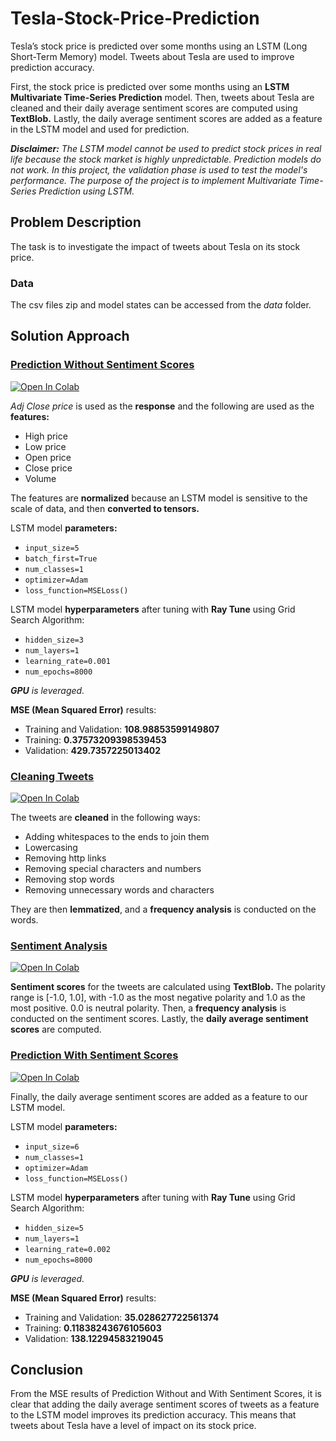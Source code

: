 # Tesla-Stock-Price-Prediction

Tesla’s stock price is predicted over some months using an LSTM (Long Short-Term Memory) model. Tweets about Tesla are used to improve prediction accuracy.

First, the stock price is predicted over some months using an **LSTM Multivariate Time-Series Prediction** model. Then, tweets about Tesla are cleaned and their daily average sentiment scores are computed using **TextBlob.** Lastly, the daily average sentiment scores are added as a feature in the LSTM model and used for prediction.

***Disclaimer:** The LSTM model cannot be used to predict stock prices in real life because the stock market is highly unpredictable. Prediction models do not work. In this project, the validation phase is used to test the model's performance. The purpose of the project is to implement Multivariate Time-Series Prediction using LSTM.*

## Problem Description
The task is to investigate the impact of tweets about Tesla on its stock price.

### Data
The csv files zip and model states can be accessed from the *data* folder.

## Solution Approach
### <a href="https://github.com/georgemuriithi/tesla-stock-price-pred/blob/main/1-TSLA-Stock-Price-Prediction-Without-Sentiment-Scores.ipynb">Prediction Without Sentiment Scores</a>
<a href="https://colab.research.google.com/drive/1lH4_PTMBuH_K2vdHvJsanxvbyNoX4bQi?usp=sharing">
    <img alt="Open In Colab" src="https://colab.research.google.com/assets/colab-badge.svg">
</a>

*Adj Close price* is used as the **response** and the following are used as the **features:**

- High price
- Low price
- Open price
- Close price
- Volume

The features are **normalized** because an LSTM model is sensitive to the scale of data, and then **converted to tensors.**

LSTM model **parameters:**

- `input_size=5`
- `batch_first=True`
- `num_classes=1`
- `optimizer=Adam`
- `loss_function=MSELoss()`

LSTM model **hyperparameters** after tuning with **Ray Tune** using Grid Search Algorithm:

- `hidden_size=3`
- `num_layers=1`
- `learning_rate=0.001`
- `num_epochs=8000`

***GPU** is leveraged.*

**MSE (Mean Squared Error)** results:

- Training and Validation: **108.98853599149807**
- Training: **0.37573209398539453**
- Validation: **429.7357225013402**

### <a href="https://github.com/georgemuriithi/tesla-stock-price-pred/blob/main/2-Cleaning-TSLA-Tweets.ipynb">Cleaning Tweets</a>
<a href="https://colab.research.google.com/drive/1yZPE1YhPoZ9aCzuhd1tqF75J1CHxhSkM?usp=sharing">
    <img alt="Open In Colab" src="https://colab.research.google.com/assets/colab-badge.svg">
</a>

The tweets are **cleaned** in the following ways:

- Adding whitespaces to the ends to join them
- Lowercasing
- Removing http links
- Removing special characters and numbers
- Removing stop words
- Removing unnecessary words and characters

They are then **lemmatized**, and a **frequency analysis** is conducted on the words.

### <a href="https://github.com/georgemuriithi/tesla-stock-price-pred/blob/main/3-Sentiment-Analysis-On-Cleaned-TSLA-Tweets.ipynb">Sentiment Analysis</a>
<a href="https://colab.research.google.com/drive/1CUspmd06sUzBiiEife9YmuXX2OjWlLrp?usp=sharing">
    <img alt="Open In Colab" src="https://colab.research.google.com/assets/colab-badge.svg">
</a>

**Sentiment scores** for the tweets are calculated using **TextBlob.** The polarity range is [-1.0, 1.0], with -1.0 as the most negative polarity and 1.0 as the most positive. 0.0 is neutral polarity. Then, a **frequency analysis** is conducted on the sentiment scores. Lastly, the **daily average sentiment scores** are computed.

### <a href="https://github.com/georgemuriithi/tesla-stock-price-pred/blob/main/4-TSLA-Stock-Price-Prediction-With-Sentiment-Scores.ipynb">Prediction With Sentiment Scores</a>
<a href="https://colab.research.google.com/drive/1w1OSOoh5ab2jB8S6Devm-o7zDMaXnMnj?usp=sharing">
    <img alt="Open In Colab" src="https://colab.research.google.com/assets/colab-badge.svg">
</a>

Finally, the daily average sentiment scores are added as a feature to our LSTM model.

LSTM model **parameters:**

- `input_size=6`
- `num_classes=1`
- `optimizer=Adam`
- `loss_function=MSELoss()`

LSTM model **hyperparameters** after tuning with **Ray Tune** using Grid Search Algorithm:

- `hidden_size=5`
- `num_layers=1`
- `learning_rate=0.002`
- `num_epochs=8000`

***GPU** is leveraged.*

**MSE (Mean Squared Error)** results:

- Training and Validation: **35.028627722561374**
- Training: **0.11838243676105603**
- Validation: **138.12294583219045**

## Conclusion
From the MSE results of Prediction Without and With Sentiment Scores, it is clear that adding the daily average sentiment scores of tweets as a feature to the LSTM model improves its prediction accuracy. This means that tweets about Tesla have a level of impact on its stock price.

